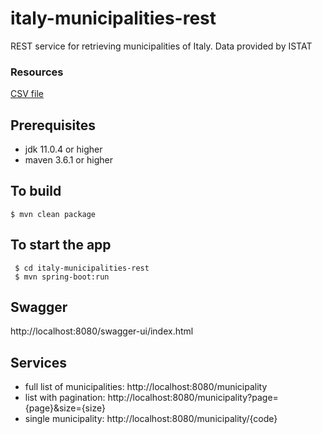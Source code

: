 # italy-municipalities-rest

REST service for retrieving municipalities of Italy. Data provided by ISTAT

### Resources

[CSV file](https://www.istat.it/storage/codici-unita-amministrative/Elenco-comuni-italiani.csv)

## Prerequisites

- jdk 11.0.4 or higher
- maven 3.6.1 or higher

## To build

```shell
$ mvn clean package
```

## To start the app

```shell
 $ cd italy-municipalities-rest
 $ mvn spring-boot:run

```

## Swagger

http://localhost:8080/swagger-ui/index.html

## Services

- full list of municipalities: http://localhost:8080/municipality
- list with pagination: http://localhost:8080/municipality?page={page}&size={size}
- single municipality: http://localhost:8080/municipality/{code}